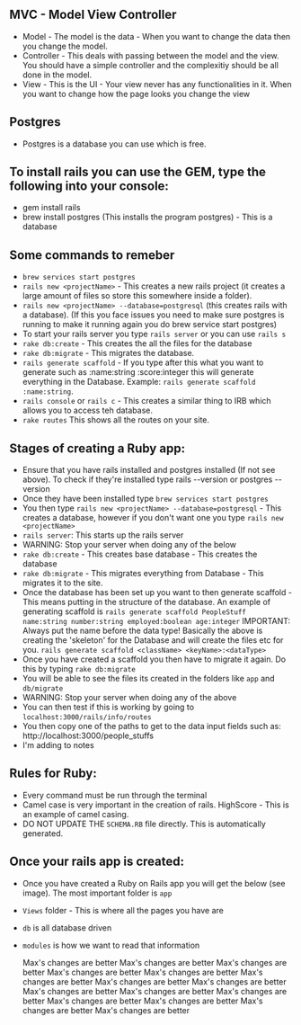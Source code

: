 ## MVC - Model View Controller 
  - Model - The model is the data - When you want to change the data then you change the model.
  - Controller - This deals with passing between the model and the view. You should have a simple controller and the complexitiy should be all done in the model.
  - View - This is the UI - Your view never has any functionalities in it. When you want to change how the page looks you change the view

## Postgres 
  - Postgres is a database you can use which is free. 


## To install rails you can use the GEM, type the following into your console:
  - gem install rails 
  - brew install postgres (This installs the program postgres) - This is a database 

## Some commands  to remeber
  - `brew services start postgres` 
  - `rails new <projectName>` - This creates a new rails project (it creates a large amount of files so store this somewhere inside a folder).
  - `rails new <projectName> --database=postgresql` (this creates rails with a database). (If this you face issues you need to make sure postgres is running to make it running again you do brew service start postgres)
  - To start your rails server you type `rails server` or you can use `rails s`
  - `rake db:create` - This creates the all the files for the database
  - `rake db:migrate` - This migrates the database.
  - `rails generate scaffold` - If you type after this what you want to generate such as :name:string :score:integer this will generate everything in the Database. Example: `rails generate scaffold :name:string`.
  - `rails console` or `rails c` - This creates a similar thing to IRB which allows you to access teh database.
  - `rake routes` This shows all the routes on your site.

## Stages of creating a Ruby app:
  - Ensure that you have rails installed and postgres installed (If not see above). To check if they're installed type rails --version or postgres --version
  - Once they have been installed type `brew services start postgres`
  - You then type `rails new <projectName> --database=postgresql` - This creates a database, however if you don't want one you type `rails new <projectName>`
  - `rails server`: This starts up the rails server 
  - WARNING: Stop your server when doing any of the below
  - `rake db:create` - This creates base database  - This creates the database
  - `rake db:migrate` - This migrates everything from Database - This migrates it to the site. 
  - Once the database has been set up you want to then generate scaffold - This means putting in the structure of the database. An example of generating scaffold is 
  `rails generate scaffold PeopleStuff name:string number:string employed:boolean age:integer` IMPORTANT: Always put the name before the data type! Basically the above is creating the 'skeleton' for the Database and will create the files etc for you.  `rails generate scaffold <className> <keyName>:<dataType>`
  - Once you have created a scaffold you then have to migrate it again. Do this by typing `rake db:migrate`
  - You will be able to see the files its created in the folders like `app` and `db/migrate`
  - WARNING: Stop your server when doing any of the above
  - You can then test if this is working by going to `localhost:3000/rails/info/routes` 
  - You then copy one of the paths to get to the data input fields such as: http://localhost:3000/people_stuffs
  - I'm adding to notes
  
## Rules for Ruby: 
  - Every command must be run through the terminal
  - Camel case is very important in the creation of rails. HighScore - This is an example of camel casing. 
  - DO NOT UPDATE THE `SCHEMA.RB` file directly. This is automatically generated.
  
## Once your rails app is created: 
  - Once you have created a Ruby on Rails app you will get the below (see image). The most important folder is `app`
  - `Views` folder - This is where all the pages you have are 
  - `db` is all database driven
  - `modules` is how we want to read that information

    Max's changes are better  Max's changes are better  Max's changes are better  Max's changes are better  Max's changes are better  Max's changes are better  Max's changes are better  Max's changes are better  Max's changes are better  Max's changes are better  Max's changes are better  Max's changes are better  Max's changes are better  Max's changes are better  Max's changes are better
